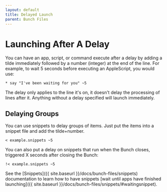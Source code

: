 ```yaml
---
layout: default
title: Delayed Launch
parent: Bunch Files
---
```

# Launching After A Delay

You can have an app, script, or command execute after a delay by adding a tilde immediately followed by a number (integer) at the end of the line. For example, to wait 5 seconds before executing an AppleScript, you would use:

    * say "I've been waiting for you" ~5

The delay only applies to the line it's on, it doesn't delay the processing of lines after it. Anything without a delay specified will launch immediately.

## Delaying Groups

You can use snippets to delay groups of items. Just put the items into a snippet file and add the tilde+number.

    < example.snippets ~5

You can also put a delay on snippets that run when the Bunch closes, triggered X seconds after closing the Bunch:

    !< example.snippets ~5

See the [Snippets]({{ site.baseurl }}/docs/bunch-files/snippets) documentation to learn how to have snippets [wait until apps have finished launching]({{ site.baseurl }}/docs/bunch-files/snippets/#waitingsnippet).
